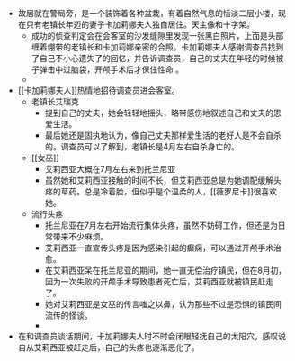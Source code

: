 - 故居就在警局旁，是一个装饰着各种盆栽，有着自然气息的恬淡二层小楼，现在只有老镇长年迈的妻子卡加莉娜夫人独自居住。天主像和十字架。
	- 成功的侦查判定会在会客室的沙发缝隙里发现一张黑白照片，上面是头部缠着绷带的老镇长和卡加莉娜亲密的合照。卡加莉娜夫人感谢调查员找到了自己不小心遗失了的回忆，并告诉调查员，自己的丈夫在年轻的时候被子弹击中过脑袋，开颅手术后才保住性命 。
	-
- [[卡加莉娜夫人]]热情地招待调查员进会客室。
	- 老镇长艾瑞克
		- 提到自己的丈夫，她会轻轻地摇头，略带感伤地叙述自己和丈夫的恩爱生活。
		- 最后她还是固执地认为，像自己丈夫那样爱生活的老好人是不会自杀的。调查员可以了解到，老镇长是4月左右自杀身亡的。
	- [[女巫]]
		- 艾莉西亚大概在7月左右来到托兰尼亚
		- 虽然她和艾莉西亚接触的时间不长，但艾莉西亚总是为她调配缓解头疼的草药。总是冷着脸，但似乎是个温柔的人，[[薇罗尼卡]]很喜欢她。
	- 流行头疼
		- 托兰尼亚在7月左右开始流行集体头疼，虽然不妨碍工作，但还是为日常带来不少麻烦。
		- 艾莉西亚一直宣传头疼是因为感染引起的癫痫，可以通过开颅手术治愈。
		- 在艾莉西亚呆在托兰尼亚的期间，她一直无偿治疗镇民，但在8月初，因为一次失败的开颅手术导致患者死亡后，艾莉西亚就被镇民赶走了。
		- 她对艾莉西亚是女巫的传言嗤之以鼻，认为那些不过是恐惧的镇民间流传的怪谈。
		-
- 在和调查员谈话期间，卡加莉娜夫人时不时会闭眼轻抚自己的太阳穴，感叹说自从艾莉西亚被赶走后，自己的头疼也逐渐恶化了。